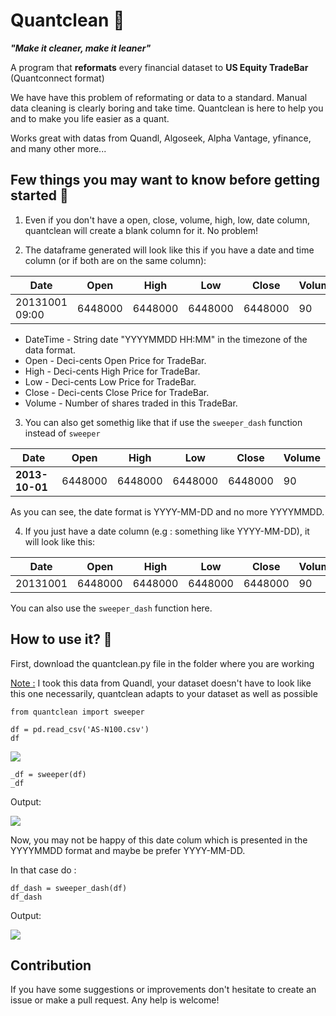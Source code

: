 # Quantclean 🧹

<strong><em>"Make it cleaner, make it leaner"</em></strong>

A program that **reformats** every financial dataset to **US Equity TradeBar** (Quantconnect format)

We have have this problem of reformating or data to a standard. Manual data cleaning is clearly boring and take time. Quantclean is here to help you and to make you life easier as a quant.

Works great with datas from Quandl, Algoseek, Alpha Vantage, yfinance, and many other more...

## Few things you may want to know before getting started 🍉

1) Even if you don't have a open, close, volume, high, low, date column, quantclean will create a blank column for it. No problem!

2) The dataframe generated will look like this if you have a date and time column (or if both are on the same column):

| Date| Open | High | Low | Close | Volume
| ----------- | ---------- | --------- | ---------- | --------- | ---------
| 20131001 09:00 | 6448000  | 6448000 | 6448000 | 6448000 | 90

 - DateTime - String date "YYYYMMDD HH:MM" in the timezone of the data format.
 - Open - Deci-cents Open Price for TradeBar.
 - High - Deci-cents High Price for TradeBar.
 - Low - Deci-cents Low Price for TradeBar.
 - Close - Deci-cents Close Price for TradeBar.
 - Volume - Number of shares traded in this TradeBar.
 

3) You can also get somethig like that if use the ```sweeper_dash``` function instead of ```sweeper```


| Date| Open | High | Low | Close | Volume
| ----------- | ---------- | --------- | ---------- | --------- | ---------
| **2013-10-01** | 6448000  | 6448000 | 6448000 | 6448000 | 90


As you can see, the date format is YYYY-MM-DD and no more YYYYMMDD.


4) If you just have a date column (e.g : something like YYYY-MM-DD), it will look like this:

| Date| Open | High | Low | Close | Volume
| ----------- | ---------- | --------- | ---------- | --------- | ---------
| 20131001 | 6448000  | 6448000 | 6448000 | 6448000 | 90


You can also use the ```sweeper_dash``` function here.

## How to use it? 🚀

First, download the quantclean.py file in the folder where you are working

<u>Note :</u> I took this data from Quandl, your dataset doesn't have to look like this one necessarily, quantclean adapts to your dataset as well as possible

```
from quantclean import sweeper

df = pd.read_csv('AS-N100.csv')
df
```
<img src="https://i.ibb.co/zVfYx5J/Capture.jpg"/>

```
_df = sweeper(df)
_df
```
Output: 

<img src="https://i.ibb.co/YdncjPz/Capture.jpg"/>

Now, you may not be happy of this date colum which is presented in the YYYYMMDD format and maybe be prefer YYYY-MM-DD.

In that case do :

```
df_dash = sweeper_dash(df)
df_dash
```

Output: 

<img src = "https://i.ibb.co/LNd5Kb9/Capture.jpg"/>

## Contribution

If you have some suggestions or improvements don't hesitate to create an issue or make a pull request. Any help is welcome!
